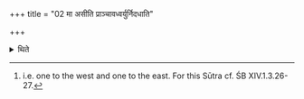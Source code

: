 +++
title = "02 मा असीति प्राञ्चावध्वर्युर्निदधाति"

+++

<details><summary>थिते</summary>

2. With mā asi the Adhvaryu places the two (enclosing sticks) pointing to the east with pramā asi the Prathiprasthāts (places) the two pointing to the north.[^4]   

[^1]: TĀ IV.5.13.   

[^2]: Cf. ŚB XIV.1.3.26-27.i.e. one to the south and the other to the north.  

[^3]: TĀ IV.5.13.  

[^4]: i.e. one to the west and one to the east. For this Sūtra cf. ŚB XIV.1.3.26-27.  
</details>
